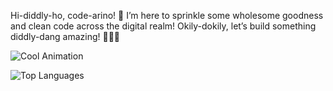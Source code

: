 Hi-diddly-ho, code-arino! 👋
I’m here to sprinkle some wholesome goodness and clean code across the digital realm! Okily-dokily, let’s build something diddly-dang amazing! 🚀✨🥛

![Cool Animation](https://media3.giphy.com/media/v1.Y2lkPTc5MGI3NjExMXAydWEzZ2ptd21tZjNmcXNvNXB4N2dxNWlmNWU5Znd2ODA1Mnh3NSZlcD12MV9pbnRlcm5hbF9naWZfYnlfaWQmY3Q9Zw/l0JLY5yxz1hQ2ASNa/giphy.gif)


![Top Languages](https://github-readme-stats.vercel.app/api/top-langs/?username=CondensedMilkMagi&layout=compact&theme=radical)



<!--
**CondensedMilkMagi/CondensedMilkMagi** is a ✨ _special_ ✨ repository because its `README.md` (this file) appears on your GitHub profile.

Here are some ideas to get you started:

- 🔭 I’m currently working on ...
- 🌱 I’m currently learning ...
- 👯 I’m looking to collaborate on ...
- 🤔 I’m looking for help with ...
- 💬 Ask me about ...
- 📫 How to reach me: ...
- 😄 Pronouns: ...
- ⚡ Fun fact: ...
-->
